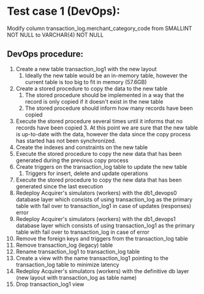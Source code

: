 # Test case 1 (DevOps): 

Modify column transaction_log.merchant_category_code from SMALLINT NOT NULL to VARCHAR(4) NOT NULL

## DevOps procedure:

1. Create a new table transaction_log1 with the new layout
   1. Ideally the new table would be an in-memory table, however the current table is too big to fit in memory (57.6GB)
2. Create a stored procedure to copy the data to the new table
   1. The stored procedure should be implemented in a way that the record is only copied if it doesn't exist in the new table
   2. The stored procedure should inform how many records have been copied
3. Execute the stored procedure several times until it informs that no records have been copied
   3. At this point we are sure that the new table is up-to-date with the data, however the data since the copy process has started has not been synchronized.
4. Create the indexes and constraints on the new table
5. Execute the stored procedure to copy the new data that has been generated during the previous copy process
6. Create triggers on the transaction_log table to update the new table
   1. Triggers for insert, delete and update operations
7. Execute the stored procedure to copy the new data that has been generated since the last execution
8. Redeploy Acquirer's simulators (workers) with the db1_devops0 database layer which consists of using transaction_log as the primary table with fail over to transaction_log1 in case of updates (responses) error
9. Redeploy Acquirer's simulators (workers) with the db1_devops1 database layer which consists of using transaction_log1 as the primary table with fail over to transaction_log in case of error
10. Remove the foreign keys and triggers from the transaction_log table
11. Remove transaction_log (legacy) table
12. Rename transaction_log1 to transaction_log table
13. Create a view with the name transaction_log1 pointing to the transaction_log table to minimize latency
14. Redeploy Acquirer's simulators (workers) with the definitive db layer (new layout with transaction_log as table name)
15. Drop transaction_log1 view


